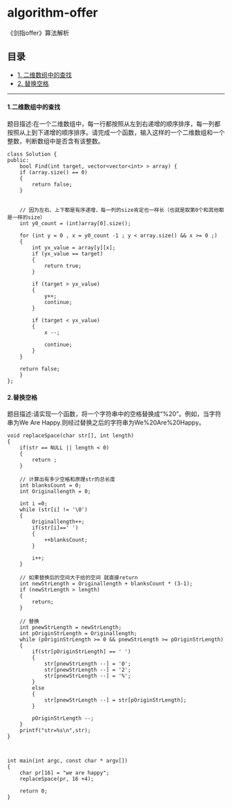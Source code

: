 # algorithm-offer
《剑指offer》算法解析

## 目录

* <a href="#二维数组中的查找">1. 二维数组中的查找</a>
* <a href="#替换空格 ">2. 替换空格 </a>



---

#### 1.二维数组中的查找
题目描述:在一个二维数组中，每一行都按照从左到右递增的顺序排序，每一列都按照从上到下递增的顺序排序。请完成一个函数，输入这样的一个二维数组和一个整数，判断数组中是否含有该整数。

```
class Solution {
public:
    bool Find(int target, vector<vector<int> > array) {
    if (array.size() == 0)
    {
        return false;
    }
    
    
    // 因为左右、上下都是有序递增，每一列的size肯定也一样长（也就是取第0个和其他都是一样的size）
    int y0_count = (int)array[0].size();
    
    for (int y = 0 , x = y0_count -1 ; y < array.size() && x >= 0 ;)
    {
        int yx_value = array[y][x];
        if (yx_value == target)
        {
            return true;
        }
        
        if (target > yx_value)
        {
            y++;
            continue;
        }
        
        if (target < yx_value)
        {
            x --;

            continue;
        }
    }

    return false;
    }
};

```

#### 2.替换空格 
题目描述:请实现一个函数，将一个字符串中的空格替换成“%20”。例如，当字符串为We Are Happy.则经过替换之后的字符串为We%20Are%20Happy。


```
void replaceSpace(char str[], int length)
{
    if(str == NULL || length < 0)
    {
        return ;
    }
    
    // 计算出有多少空格和原理str的总长度
    int blanksCount = 0;
    int Originallength = 0;
    
    int i =0;
    while (str[i] != '\0')
    {
        Originallength++;
        if(str[i]==' ')
        {
            ++blanksCount;
        }

        i++;
    }

    // 如果替换后的空间大于给的空间 就直接return
    int newStrLength = Originallength + blanksCount * (3-1);
    if (newStrLength > length)
    {
        return;
    }
    
    // 替换
    int pnewStrLength = newStrLength;
    int pOriginStrLength = Originallength;
    while (pOriginStrLength >= 0 && pnewStrLength >= pOriginStrLength)
    {
        if(str[pOriginStrLength] == ' ')
        {
            str[pnewStrLength --] = '0';
            str[pnewStrLength --] = '2';
            str[pnewStrLength --] = '%';
        }
        else
        {
            str[pnewStrLength --] = str[pOriginStrLength];
        }
        
        pOriginStrLength --;
    }
    printf("str=%s\n",str);
}



int main(int argc, const char * argv[])
{    
    char pr[16] = "we are happy";
    replaceSpace(pr, 16 +4);
    
    return 0;
}

```